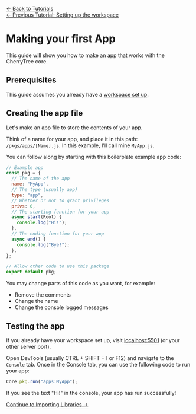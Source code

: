 [← Back to Tutorials](./README.md)  
[← Previous Tutorial: Setting up the workspace](./01-setting-up-workspace.md)

# Making your first App

This guide will show you how to make an app that works with the CherryTree core.

## Prerequisites

This guide assumes you already have a [workspace set up](01-setting-up-workspace.md).

## Creating the app file

Let's make an app file to store the contents of your app. 

Think of a name for your app, and place it in this path: `/pkgs/apps/[Name].js`. In this example, I'll call mine `MyApp.js`.

You can follow along by starting with this boilerplate example app code:

```js
// Example app
const pkg = {
  // The name of the app
  name: "MyApp",
  // The type (usually app)
  type: "app",
  // Whether or not to grant privileges
  privs: 0,
  // The starting function for your app
  async start(Root) {
    console.log("Hi!");
  },
  // The ending function for your app
  async end() {
    console.log("Bye!");
  },
};

// Allow other code to use this package
export default pkg;
```

You may change parts of this code as you want, for example:

- Remove the comments
- Change the name
- Change the console logged messages

## Testing the app

If you already have your workspace set up, visit [localhost:5501](http://localhost:5501) (or your other server port).

Open DevTools (usually CTRL + SHIFT + I or F12) and navigate to the `Console` tab. Once in the Console tab, you can use the following code to run your app:

```js
Core.pkg.run("apps:MyApp");
```

If you see the text "Hi!" in the console, your app has run successfully!

[Continue to Importing Libraries →](./03-importing-libs.md)